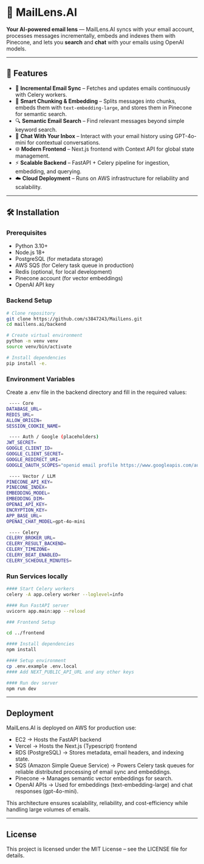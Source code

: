# 📧 MailLens.AI  

**Your AI-powered email lens** — MailLens.AI syncs with your email account, processes messages incrementally, embeds and indexes them with Pinecone, and lets you **search** and **chat** with your emails using OpenAI models.  

---

## 🚀 Features  

- 🔄 **Incremental Email Sync** – Fetches and updates emails continuously with Celery workers.  
- 🧩 **Smart Chunking & Embedding** – Splits messages into chunks, embeds them with `text-embedding-large`, and stores them in Pinecone for semantic search.  
- 🔍 **Semantic Email Search** – Find relevant messages beyond simple keyword search.  
- 💬 **Chat With Your Inbox** – Interact with your email history using GPT-4o-mini for contextual conversations.  
- 🌐 **Modern Frontend** – Next.js frontend with Context API for global state management.  
- ⚡ **Scalable Backend** – FastAPI + Celery pipeline for ingestion, embedding, and querying.  
- ☁️ **Cloud Deployment** – Runs on AWS infrastructure for reliability and scalability.  

---

## 🛠️ Installation  

### Prerequisites  
- Python 3.10+  
- Node.js 18+  
- PostgreSQL (for metadata storage)  
- AWS SQS (for Celery task queue in production)  
- Redis (optional, for local development)  
- Pinecone account (for vector embeddings)  
- OpenAI API key  

### Backend Setup  
```bash
# Clone repository
git clone https://github.com/s3847243/MailLens.git
cd maillens.ai/backend

# Create virtual environment
python -m venv venv
source venv/bin/activate

# Install dependencies
pip install -e.

```

### Environment Variables
Create a .env file in the backend directory and fill in the required values:
```bash
 ---- Core
DATABASE_URL=
REDIS_URL= 
ALLOW_ORIGIN=
SESSION_COOKIE_NAME= 

 ---- Auth / Google (placeholders)
JWT_SECRET=
GOOGLE_CLIENT_ID=
GOOGLE_CLIENT_SECRET=
GOOGLE_REDIRECT_URI=
GOOGLE_OAUTH_SCOPES="openid email profile https://www.googleapis.com/auth/gmail.readonly"

 ---- Vector / LLM
PINECONE_API_KEY=
PINECONE_INDEX=
EMBEDDING_MODEL=
EMBEDDING_DIM=
OPENAI_API_KEY=
ENCRYPTION_KEY= 
APP_BASE_URL=
OPENAI_CHAT_MODEL=gpt-4o-mini

 ---- Celery
CELERY_BROKER_URL=
CELERY_RESULT_BACKEND=
CELERY_TIMEZONE=
CELERY_BEAT_ENABLED=
CELERY_SCHEDULE_MINUTES=
```
### Run Services locally
```bash
#### Start Celery workers
celery -A app.celery worker --loglevel=info

#### Run FastAPI server
uvicorn app.main:app --reload

### Frontend Setup

cd ../frontend

#### Install dependencies
npm install

#### Setup environment
cp .env.example .env.local
#### Add NEXT_PUBLIC_API_URL and any other keys

#### Run dev server
npm run dev
```
---


## Deployment

MailLens.AI is deployed on AWS for production use:

- EC2 → Hosts the FastAPI backend 
- Vercel → Hosts the Next.js (Typescript) frontend 
- RDS (PostgreSQL) → Stores metadata, email headers, and indexing state.  
- SQS (Amazon Simple Queue Service) → Powers Celery task queues for reliable distributed processing of email sync and embeddings.  
- Pinecone → Manages semantic vector embeddings for search.  
- OpenAI APIs → Used for embeddings (text-embedding-large) and chat responses (gpt-4o-mini).  

This architecture ensures scalability, reliability, and cost-efficiency while handling large volumes of emails.

---
## License

This project is licensed under the MIT License – see the LICENSE file for details.
